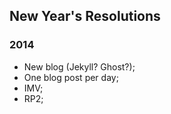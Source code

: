 ## New Year's Resolutions

### 2014

* New blog (Jekyll? Ghost?);
* One blog post per day;
* IMV;
* RP2;
